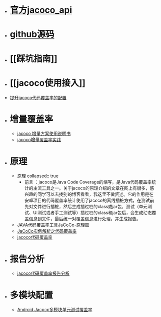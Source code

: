 - # [官方jacoco_api](https://www.jacoco.org/jacoco/trunk/doc/api.html)
- # [github源码](https://github.com/jacoco/jacoco)
- # [[踩坑指南]]
- # [[jacoco使用接入]]
- [提升jacoco代码覆盖率的配置](https://blog.csdn.net/eisenxu991/article/details/124684922)
- # 增量覆盖率
	- [jacoco 增量方案使用说明书](https://blog.csdn.net/tushuping/article/details/117320809)
	- [jacoco增量覆盖率实践](https://blog.csdn.net/tushuping/article/details/112613528#comments_16279919)
- # 原理
	- 原理
	  collapsed:: true
		- 前言 ：jacoco是Java Code Coverage的缩写，是Java代码覆盖率统计的主流工具之一。关于jacoco的原理介绍的文章在网上有很多，感兴趣的同学可以去找别的博客看看，我这里不做赘述。它的作用是在安卓项目的代码覆盖率统计使用了jacoco的离线插桩方式，在测试前先对文件进行插桩，然后生成插过桩的class或jar包，测试（单元测试、UI测试或者手工测试等）插过桩的class和jar包后，会生成动态覆盖信息到文件，最后统一对覆盖信息进行处理，并生成报告。
	- [JAVA代码覆盖率工具JaCoCo-原理篇](https://www.open-open.com/lib/view/open1472174544246.html)
	- [JaCoCo实例解析之代码覆盖率](https://cloud.tencent.com/developer/article/2004704)
	- [jacoco代码覆盖率](https://miaojiang.blog.csdn.net/article/details/125653263?spm=1001.2101.3001.6650.12&utm_medium=distribute.pc_relevant.none-task-blog-2%7Edefault%7ECTRLIST%7ERate-12-125653263-blog-117673669.pc_relevant_default&depth_1-utm_source=distribute.pc_relevant.none-task-blog-2%7Edefault%7ECTRLIST%7ERate-12-125653263-blog-117673669.pc_relevant_default&utm_relevant_index=17)
- # 报告分析
	- [jacoco代码覆盖率报告分析](https://www.jianshu.com/p/ef987f1b6f2f)
- # 多模块配置
	- [Android Jacoco多模块单元测试覆盖率](https://blog.csdn.net/weixin_40255793/article/details/125906069)
